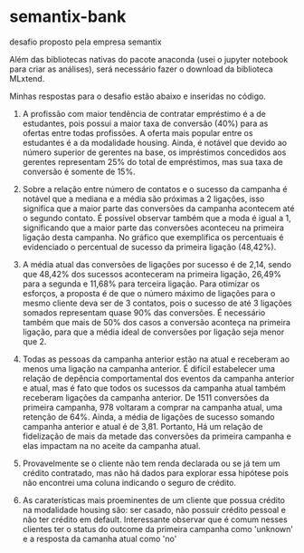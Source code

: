 # semantix-bank
desafio proposto pela empresa semantix


Além das bibliotecas nativas do pacote anaconda (usei o jupyter notebook para criar as análises), será necessário fazer o download da biblioteca MLxtend.


Minhas respostas para o desafio estão abaixo e inseridas no código.

1) A profissão com maior tendência de contratar empréstimo é a de estudantes, pois possui a maior taxa de conversão (40%) para as ofertas entre todas profissões. A oferta mais popular entre os estudantes é a da modalidade housing. Ainda, é notável que devido ao número superior de gerentes na base, os impréstimos concedidos aos gerentes representam 25% do total de empréstimos, mas sua taxa de conversão é somente de 15%.

2) Sobre a relação entre número de contatos e o sucesso da campanha é notável que a mediana e a média são próximas a 2 ligações, isso significa que a maior parte das conversões da campanha acontecem até o segundo contato. É possível observar também que a moda é igual a 1, significando que a maior parte das conversões aconteceu na primeira ligação desta campanha. No gráfico que exemplifica os percentuais é evidenciado o percentual de sucesso da primeira ligação (48,42%).

3) A média atual das conversões de ligações por sucesso é de 2,14, sendo que 48,42% dos sucessos aconteceram na primeira ligação, 26,49% para a segunda e 11,68% para terceira ligação. Para otimizar os esforços, a proposta é de que o número máximo de ligações para o mesmo cliente deva ser de 3 contatos, pois o sucesso de até 3 ligações somados representam quase 90% das conversões. É necessário também que mais de 50% dos casos a conversão aconteça na primeira ligação, para que a média ideal de conversões por ligação seja menor que 2.

4) Todas as pessoas da campanha anterior estão na atual e receberam ao menos uma ligação na campanha anterior. É difícil estabelecer uma relação de depência comportamental dos eventos da campanha anterior e atual, mas é fato que todos os sucessos da campanha atual também receberam ligações da campanha anterior. De 1511 conversões da primeira campanha, 978 voltaram a comprar na campanha atual, uma retenção de 64%. Ainda, a média de ligações de sucesso somando campanha anterior e atual é de 3,81. Portanto, Há um relação de fidelização de mais da metade das conversões da primeira campanha e elas impactam na no aceite da campanha atual.

5) Provavelmente se o cliente não tem renda declarada ou se já tem um crédito contratado, mas não há dados para explorar essa hipótese pois não encontrei uma coluna indicando o seguro de crédito.

6) As caraterísticas mais proeminentes de um cliente que possua crédito na modalidade housing são: ser casado, não possuir crédito pessoal e não ter crédito em default. Interessante observar que é comum nesses clientes ter o status do outcome da primeira campanha como 'unknown' e a resposta da camanha atual como 'no'
